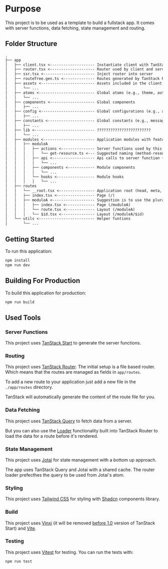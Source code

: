 # Purpose

This project is to be used as a template to build a fullstack app. It comes with server functions, data fetching, state management and routing.

## Folder Structure

```txt
.
├── app
│   ├── client.tsx <-------------------- Instantiate client with TanStack Query and Jotai
│   ├── router.tsx <-------------------- Router used by client and server
│   ├── ssr.tsx <----------------------- Inject router into server
│   ├── routeTree.gen.ts <-------------- Routes generated by TanStack Router
│   ├── assets <------------------------ Assets included in the client bundle
│   │   └── ...
│   ├── atoms <------------------------- Global atoms (e.g., theme, auth, ...)
│   │   └── ...
│   ├── components <-------------------- Global components
│   │   ├── ...
│   ├── config <------------------------ Global configurations (e.g., api, env, ...)
│   │   ├── ...
│   ├── constants <--------------------- Global constants (e.g., messages, roles, ...)
│   │   ├── ...
│   ├── lib <--------------------------- ????????????????????????
│   │   └── ...
│   ├── modules <----------------------- Application modules with features grouped
│   │   ├── moduleA
│   │   │   ├── actions <--------------- Server functions used by this module
│   │   │   │   └── get-resource.ts <--- Suggested naming (method-resource)
│   │   │   ├── api <------------------- Api calls to server function (and atom creation to access it)
│   │   │   │   └── ...
│   │   │   ├── components <------------ Module components
│   │   │   │   └── ...
│   │   │   └── hooks <----------------- Module hooks
│   │   │   │   └── ...
│   ├── routes
│   │   └── __root.tsx <---------------- Application root (head, meta, ...)
│   │   ├── index.tsx <----------------- Page (/)
│   │   ├── moduleA <------------------- Suggestion is to use the plural of module name
│   │   │   ├── index.tsx <------------- Page (/moduleA)
│   │   │   └── route.tsx <------------- Layout (/moduleA)
│   │   │   └── $id.tsx <--------------- Layout (/moduleA/$id)
│   └── utils <------------------------- Helper funtions
│       └── ...
```

## Getting Started

To run this application:

```bash
npm install
npm run dev
```

## Building For Production

To build this application for production:

```bash
npm run build
```

## Used Tools

### Server Functions

This project uses [TanStack Start](https://tanstack.com/start) to generate the server functions.

### Routing

This project uses [TanStack Router](https://tanstack.com/router). The initial setup is a file based router. Which means that the routes are managed as fields in `app/routes`.

To add a new route to your application just add a new file in the `./app/routes` directory.

TanStack will automatically generate the content of the route file for you.

### Data Fetching

This project uses [TanStack Query](https://tanstack.com/query) to fetch data from a server.

But you can also use the [Loader](https://tanstack.com/router/latest/docs/framework/react/guide/data-loading#loader-parameters) functionality built into TanStack Router to load the data for a route before it's rendered.

### State Management

This project uses [Jotai](https://jotai.org/docs) for state management with a bottom up approach.

The app uses TanStack Query and Jotai with a shared cache. The router loader prefecthes the query to be used from Jotai's atom.

### Styling

This project uses [Tailwind CSS](https://tailwindcss.com/) for styling with [Shadcn](https://ui.shadcn.com/docs/components/) components library.

<!-- And [React Spring](https://www.react-spring.dev/) for animations. -->

### Build

This project uses [Vinxi](https://vinxi.vercel.app/) (it will be removed  [before 1.0](https://tanstack.com/start/latest/docs/framework/react/build-from-scratch#install-dependencies:~:text=Vinxi%20will%20be%20removed%20before%20version%201.0.0) version of TanStack Start) and [Vite](https://vite.dev/).

### Testing

This project uses [Vitest](https://vitest.dev/) for testing. You can run the tests with:

```bash
npm run test
```
<!-- **Pattern:** Colocation + MVVM? -->

<!-- **Inputs Validation:** React Hook Form + Zod -->

<!-- **Deploy:** Dokploy + Nixpacks -->